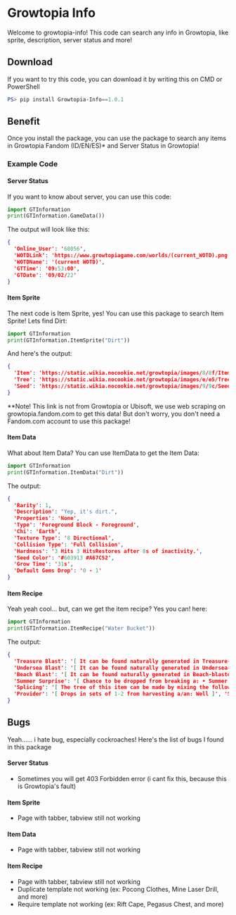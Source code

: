 # Growtopia Info
Welcome to growtopia-info! This code can search any info in Growtopia, like sprite, description, server status and more!

## Download
If you want to try this code, you can download it by writing this on CMD or PowerShell
```powershell
PS> pip install Growtopia-Info==1.0.1
```

## Benefit
Once you install the package, you can use the package to search any items in Growtopia Fandom (ID/EN/ES)* and Server Status in Growtopia!

### Example Code
#### Server Status
If you want to know about server, you can use this code:
```python
import GTInformation
print(GTInformation.GameData())
```

The output will look like this:
```json
{
  'Online_User': '68056', 
  'WOTDLink': 'https://www.growtopiagame.com/worlds/(current_WOTD).png', 
  'WOTDName': '(current WOTD)', 
  'GTTime': '09:53:00', 
  'GTDate': '09/02/22'
}
```

#### Item Sprite
The next code is Item Sprite, yes! You can use this package to search Item Sprite! Lets find Dirt:
```python
import GTInformation
print(GTInformation.ItemSprite("Dirt"))
```

And here's the output:
```json
{
  'Item': 'https://static.wikia.nocookie.net/growtopia/images/8/8f/ItemSprites.png/revision/latest/window-crop/width/32/x-offset/640/y-offset/1440/window-width/32/window-height/32?format=webp&fill=cb-20220902090823', 
  'Tree': 'https://static.wikia.nocookie.net/growtopia/images/e/e5/TreeSprites.png/revision/latest/window-crop/width/32/x-offset/640/y-offset/1440/window-width/32/window-height/32?format=webp&fill=cb-20220902090824', 
  'Seed': 'https://static.wikia.nocookie.net/growtopia/images/9/9c/SeedSprites.png/revision/latest/window-crop/width/16/x-offset/320/y-offset/720/window-width/16/window-height/16?format=webp&fill=cb-20220902090823'
}
```

**Note! This link is not from Growtopia or Ubisoft, we use web scraping on growtopia.fandom.com to get this data! But don't worry, you don't need a Fandom.com account to use this package!

#### Item Data
What about Item Data? You can use ItemData to get the Item Data:
```python
import GTInformation
print(GTInformation.ItemData("Dirt"))
```

The output:
```json
{
  'Rarity': 1, 
  'Description': "Yep, it's dirt.", 
  'Properties': 'None', 
  'Type': 'Foreground Block - Foreground', 
  'Chi': 'Earth', 
  'Texture Type': '8 Directional', 
  'Collision Type': 'Full Collision', 
  'Hardness': '3 Hits 3 HitsRestores after 8s of inactivity.', 
  'Seed Color': '#603913 #A67C52', 
  'Grow Time': '31s', 
  'Default Gems Drop': '0 - 1'
}
```

#### Item Recipe
Yeah yeah cool... but, can we get the item recipe? Yes you can! here:
```python
import GTInformation
print(GTInformation.ItemRecipe("Water Bucket"))
```

The output:
```json
{
  'Treasure Blast': '[ It can be found naturally generated in Treasure-blasted worlds.]', 
  'Undersea Blast': '[ It can be found naturally generated in Undersea-blasted worlds.]', 
  'Beach Blast': '[ It can be found naturally generated in Beach-blasted worlds.]', 
  'Summer Surprise': '[ Chance to be dropped from breaking a: • Summer Surprise • Treasure Chest naturally-generated in a beach-blasted world , May yield 1 item each time.]', 
  'Splicing': '[ The tree of this item can be made by mixing the following seeds:, Aqua Block Seed Toilet Seed , ]', 
  'Provider': '[ Drops in sets of 1-2 from harvesting a/an: Well ]', 'Special Event': '[ Found in the Beat The Heat! special event ., One has unlimited time to find\xa0? dropped Water Bucket.]'
}
```

## Bugs
Yeah...... i hate bug, especially cockroaches! Here's the list of bugs I found in this package

#### Server Status
* Sometimes you will get 403 Forbidden error (i cant fix this, because this is Growtopia's fault)

#### Item Sprite
* Page with tabber, tabview still not working

#### Item Data
* Page with tabber, tabview still not working

#### Item Recipe
* Page with tabber, tabview still not working
* Duplicate template not working (ex: Pocong Clothes, Mine Laser Drill, and more)
* Require template not working (ex: Rift Cape, Pegasus Chest, and more)

